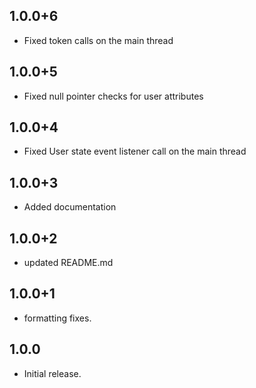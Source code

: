## 1.0.0+6

* Fixed token calls on the main thread

## 1.0.0+5

* Fixed null pointer checks for user attributes

## 1.0.0+4

* Fixed User state event listener call on the main thread

## 1.0.0+3

* Added documentation

## 1.0.0+2

* updated README.md

## 1.0.0+1

* formatting fixes.


## 1.0.0

* Initial release.